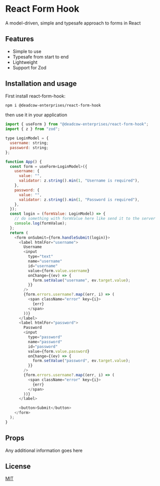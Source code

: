 # React Form Hook

A model-driven, simple and typesafe approach to forms in React

## Features

- Simple to use
- Typesafe from start to end
- Lightweight
- Support for Zod


## Installation and usage

First install react-form-hook:

```bash
npm i @deadcow-enterprises/react-form-hook
```

then use it in your application

```javascript
import { useForm } from "@deadcow-enterprises/react-form-hook";
import { z } from "zod";

type LoginModel = {
  username: string;
  password: string;
};

function App() {
  const form = useForm<LoginModel>({
    username: {
      value: "",
      validator: z.string().min(1, "Username is required"),
    },
    password: {
      value: "",
      validator: z.string().min(1, "Password is required"),
    },
  });
  const login = (formValue: LoginModel) => {
    // do something with formValue here like send it to the server
    console.log(formValue);
  };
  return (
    <form onSubmit={form.handleSubmit(login)}>
      <label htmlFor="username">
        Username
        <input
          type="text"
          name="username"
          id="username"
          value={form.value.username}
          onChange={(ev) => {
            form.setValue("username", ev.target.value);
          }}
        />
        {form.errors.username?.map((err, i) => (
          <span className="error" key={i}>
            {err}
          </span>
        ))}
      </label>
      <label htmlFor="password">
        Password
        <input
          type="password"
          name="password"
          id="password"
          value={form.value.password}
          onChange={(ev) => {
            form.setValue("password", ev.target.value);
          }}
        />
        {form.errors.username?.map((err, i) => (
          <span className="error" key={i}>
            {err}
          </span>
        ))}
      </label>

      <button>Submit</button>
    </form>
  );
}
```


## Props

Any additional information goes here


## License

[MIT](https://choosealicense.com/licenses/mit/)

